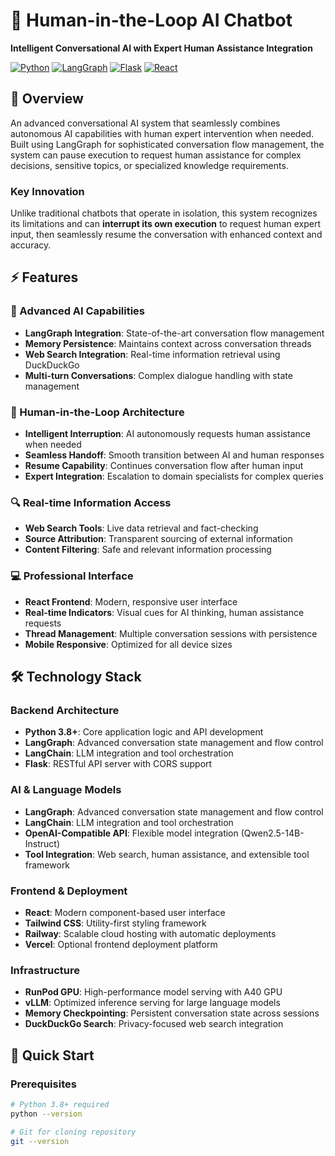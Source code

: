 # **🤖 Human-in-the-Loop AI Chatbot**

**Intelligent Conversational AI with Expert Human Assistance Integration**

[![Python](https://img.shields.io/badge/Python-3.8+-blue?style=flat&logo=python)](https://python.org)
[![LangGraph](https://img.shields.io/badge/LangGraph-0.2+-green?style=flat)](https://langchain.com)
[![Flask](https://img.shields.io/badge/Flask-2.3+-orange?style=flat&logo=flask)](https://flask.palletsprojects.com)
[![React](https://img.shields.io/badge/React-18+-61DAFB?style=flat&logo=react)](https://reactjs.org)

## **🎯 Overview**

An advanced conversational AI system that seamlessly combines autonomous AI capabilities with human expert intervention when needed. Built using LangGraph for sophisticated conversation flow management, the system can pause execution to request human assistance for complex decisions, sensitive topics, or specialized knowledge requirements.

### **Key Innovation**
Unlike traditional chatbots that operate in isolation, this system recognizes its limitations and can **interrupt its own execution** to request human expert input, then seamlessly resume the conversation with enhanced context and accuracy.

## **⚡ Features**

### **🧠 Advanced AI Capabilities**
- **LangGraph Integration**: State-of-the-art conversation flow management
- **Memory Persistence**: Maintains context across conversation threads
- **Web Search Integration**: Real-time information retrieval using DuckDuckGo
- **Multi-turn Conversations**: Complex dialogue handling with state management

### **🤝 Human-in-the-Loop Architecture**
- **Intelligent Interruption**: AI autonomously requests human assistance when needed
- **Seamless Handoff**: Smooth transition between AI and human responses
- **Resume Capability**: Continues conversation flow after human input
- **Expert Integration**: Escalation to domain specialists for complex queries

### **🔍 Real-time Information Access**
- **Web Search Tools**: Live data retrieval and fact-checking
- **Source Attribution**: Transparent sourcing of external information
- **Content Filtering**: Safe and relevant information processing

### **💻 Professional Interface**
- **React Frontend**: Modern, responsive user interface
- **Real-time Indicators**: Visual cues for AI thinking, human assistance requests
- **Thread Management**: Multiple conversation sessions with persistence
- **Mobile Responsive**: Optimized for all device sizes

## **🛠 Technology Stack**

### **Backend Architecture**
- **Python 3.8+**: Core application logic and API development
- **LangGraph**: Advanced conversation state management and flow control
- **LangChain**: LLM integration and tool orchestration
- **Flask**: RESTful API server with CORS support

### **AI & Language Models**
- **LangGraph**: Advanced conversation state management and flow control
- **LangChain**: LLM integration and tool orchestration
- **OpenAI-Compatible API**: Flexible model integration (Qwen2.5-14B-Instruct)
- **Tool Integration**: Web search, human assistance, and extensible tool framework

### **Frontend & Deployment**
- **React**: Modern component-based user interface
- **Tailwind CSS**: Utility-first styling framework
- **Railway**: Scalable cloud hosting with automatic deployments
- **Vercel**: Optional frontend deployment platform

### **Infrastructure**
- **RunPod GPU**: High-performance model serving with A40 GPU
- **vLLM**: Optimized inference serving for large language models  
- **Memory Checkpointing**: Persistent conversation state across sessions
- **DuckDuckGo Search**: Privacy-focused web search integration

## **🚀 Quick Start**

### **Prerequisites**
```bash
# Python 3.8+ required
python --version

# Git for cloning repository
git --version
